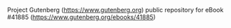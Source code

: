 Project Gutenberg (https://www.gutenberg.org) public repository for eBook #41885 (https://www.gutenberg.org/ebooks/41885)

